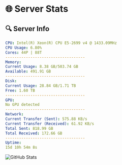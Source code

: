 # 🌐 Server Stats
## 🔍 Server Info
```yaml
CPU: Intel(R) Xeon(R) CPU E5-2699 v4 @ 1433.09MHz
CPU Usage: 6.80%
Cores: 44P | 88T
-----------------------------------
Memory:
Current Usage: 8.38 GB/503.74 GB
Available: 491.91 GB
-----------------------------------
Disk:
Current Usage: 28.84 GB/1.71 TB
Free: 1.60 TB
-----------------------------------
GPU:
No GPU detected
-----------------------------------
Network:
Current Transfer (Sent): 575.88 KB/s
Current Transfer (Received): 61.92 KB/s
Total Sent: 818.99 GB
Total Received: 172.66 GB
-----------------------------------
Uptime:
15d 10h 54m 8s
```
![GitHub Stats](https://img.shields.io/badge/Updated-2025-05-05_04:02:56-blue)